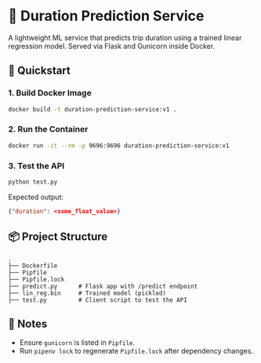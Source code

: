 # 🧠 Duration Prediction Service

A lightweight ML service that predicts trip duration using a trained linear regression model. Served via Flask and Gunicorn inside Docker.

## 🚀 Quickstart

### 1. Build Docker Image
```bash
docker build -t duration-prediction-service:v1 .
```

### 2. Run the Container
```bash
docker run -it --rm -p 9696:9696 duration-prediction-service:v1
```

### 3. Test the API
```bash
python test.py
```

Expected output:
```json
{"duration": <some_float_value>}
```

## 📦 Project Structure

```
.
├── Dockerfile
├── Pipfile
├── Pipfile.lock
├── predict.py      # Flask app with /predict endpoint
├── lin_reg.bin     # Trained model (pickled)
├── test.py         # Client script to test the API
```

## 🔧 Notes

- Ensure `gunicorn` is listed in `Pipfile`.
- Run `pipenv lock` to regenerate `Pipfile.lock` after dependency changes.

